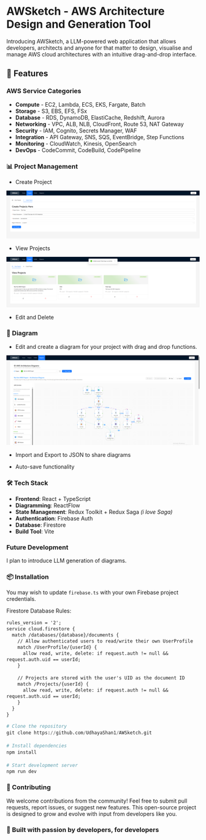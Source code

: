 # AWSketch - AWS Architecture Design and Generation Tool

Introducing AWSketch, a LLM-powered web application that allows developers, architects and anyone for that matter to design, visualise and manage AWS cloud architectures with an intuitive drag-and-drop interface.

## 🚀 Features

### AWS Service Categories
- **Compute** - EC2, Lambda, ECS, EKS, Fargate, Batch
- **Storage** - S3, EBS, EFS, FSx
- **Database** - RDS, DynamoDB, ElastiCache, Redshift, Aurora
- **Networking** - VPC, ALB, NLB, CloudFront, Route 53, NAT Gateway
- **Security** - IAM, Cognito, Secrets Manager, WAF
- **Integration** - API Gateway, SNS, SQS, EventBridge, Step Functions
- **Monitoring** - CloudWatch, Kinesis, OpenSearch
- **DevOps** - CodeCommit, CodeBuild, CodePipeline

### 📊 Project Management
- Create Project

![alt text](https://github.com/UdhayaShan1/AWSketch/blob/master/src/assets/screenshots/create_project.png)

- View Projects

![alt text](https://github.com/UdhayaShan1/AWSketch/blob/master/src/assets/screenshots/view_projects.png)

- Edit and Delete

### 🎨 Diagram

- Edit and create a diagram for your project with drag and drop functions.

![alt text](https://github.com/UdhayaShan1/AWSketch/blob/master/src/assets/screenshots/diagram_example.png)

- Import and Export to JSON to share diagrams

- Auto-save functionality


### 🛠️ Tech Stack
- **Frontend**: React + TypeScript
- **Diagramming**: ReactFlow
- **State Management**: Redux Toolkit + Redux Saga _(i love Saga)_
- **Authentication**: Firebase Auth
- **Database**: Firestore
- **Build Tool**: Vite

### Future Development

I plan to introduce LLM generation of diagrams.

### 📦 Installation

You may wish to update `firebase.ts` with your own Firebase project credentials.

Firestore Database Rules:
```
rules_version = '2';
service cloud.firestore {
  match /databases/{database}/documents {
    // Allow authenticated users to read/write their own UserProfile
    match /UserProfile/{userId} {
      allow read, write, delete: if request.auth != null && request.auth.uid == userId;
    }
    
    // Projects are stored with the user's UID as the document ID
    match /Projects/{userId} {
      allow read, write, delete: if request.auth != null && request.auth.uid == userId;
    }
  }
}
```

```python
# Clone the repository
git clone https://github.com/UdhayaShan1/AWSketch.git

# Install dependencies
npm install

# Start development server
npm run dev
```


### 🤝 Contributing

We welcome contributions from the community! Feel free to submit pull requests, report issues, or suggest new features. This open-source project is designed to grow and evolve with input from developers like you.

### 💝 Built with passion by developers, for developers




